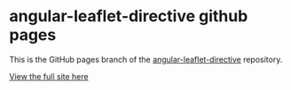 angular-leaflet-directive github pages
================================

This is the GitHub pages branch of the [angular-leaflet-directive](https://github.com/tombatossals/angular-leaflet-directive) repository.

[View the full site here](http://tombatossals.github.com/angular-leaflet-directive/)

